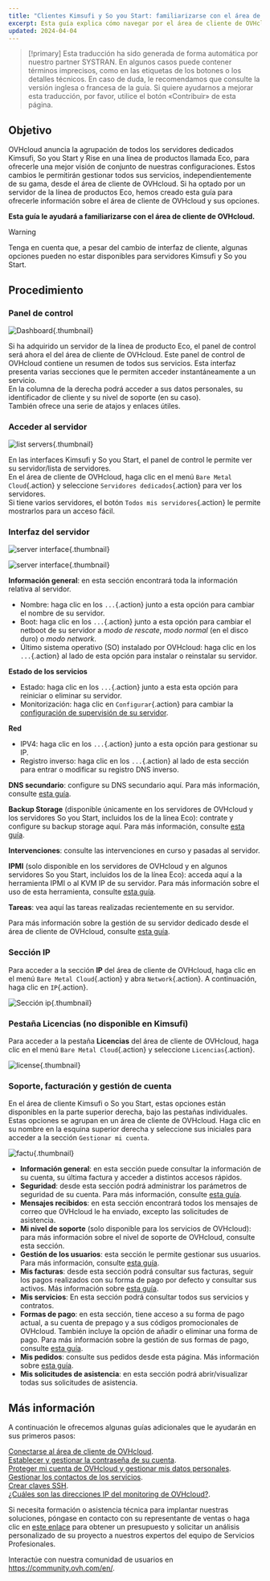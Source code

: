 ```yaml
---
title: "Clientes Kimsufi y So you Start: familiarizarse con el área de cliente de OVHcloud"
excerpt: Esta guía explica cómo navegar por el área de cliente de OVHcloud.
updated: 2024-04-04
---
```


> [!primary]
> Esta traducción ha sido generada de forma automática por nuestro partner SYSTRAN. En algunos casos puede contener términos imprecisos, como en las etiquetas de los botones o los detalles técnicos. En caso de duda, le recomendamos que consulte la versión inglesa o francesa de la guía. Si quiere ayudarnos a mejorar esta traducción, por favor, utilice el botón «Contribuir» de esta página.
>

## Objetivo

OVHcloud anuncia la agrupación de todos los servidores dedicados Kimsufi, So you Start y Rise en una línea de productos llamada Eco, para ofrecerle una mejor visión de conjunto de nuestras configuraciones. Estos cambios le permitirán gestionar todos sus servicios, independientemente de su gama, desde el área de cliente de OVHcloud. Si ha optado por un servidor de la línea de productos Eco, hemos creado esta guía para ofrecerle información sobre el área de cliente de OVHcloud y sus opciones.

**Esta guía le ayudará a familiarizarse con el área de cliente de OVHcloud.**

> [!warning]
> Tenga en cuenta que, a pesar del cambio de interfaz de cliente, algunas opciones pueden no estar disponibles para servidores Kimsufi y So you Start.
>

## Procedimiento

### Panel de control

![Dashboard](OVHclouddashboard.png){.thumbnail}

Si ha adquirido un servidor de la línea de producto Eco, el panel de control será ahora el del área de cliente de OVHcloud. Este panel de control de OVHcloud contiene un resumen de todos sus servicios. Esta interfaz presenta varias secciones que le permiten acceder instantáneamente a un servicio.<br>
En la columna de la derecha podrá acceder a sus datos personales, su identificador de cliente y su nivel de soporte (en su caso).<br>
También ofrece una serie de atajos y enlaces útiles.

### Acceder al servidor

![list servers](listserversOVHcloud.png){.thumbnail}

En las interfaces Kimsufi y So you Start, el panel de control le permite ver su servidor/lista de servidores.<br>
En el área de cliente de OVHcloud, haga clic en el menú `Bare Metal Cloud`{.action} y seleccione `Servidores dedicados`{.action} para ver los servidores.<br>
Si tiene varios servidores, el botón `Todos mis servidores`{.action} le permite mostrarlos para un acceso fácil.

### Interfaz del servidor

![server interface](serverinterface01.png){.thumbnail}

![server interface](serverinterface02.png){.thumbnail}

**Información general**: en esta sección encontrará toda la información relativa al servidor.

- Nombre: haga clic en los `...`{.action} junto a esta opción para cambiar el nombre de su servidor.
- Boot: haga clic en los `...`{.action} junto a esta opción para cambiar el netboot de su servidor a *modo de rescate*, *modo normal* (en el disco duro) o *modo network*.
- Último sistema operativo (SO) instalado por OVHcloud: haga clic en los `...`{.action} al lado de esta opción para instalar o reinstalar su servidor.

**Estado de los servicios**

- Estado: haga clic en los `...`{.action} junto a esta esta opción para reiniciar o eliminar su servidor.
- Monitorización: haga clic en `Configurar`{.action} para cambiar la [configuración de supervisión de su servidor](getting-started-with-dedicated-server#monitoring-server.).

**Red**

- IPV4: haga clic en los `...`{.action} junto a esta opción para gestionar su IP.
- Registro inverso: haga clic en los `...`{.action} al lado de esta sección para entrar o modificar su registro DNS inverso.

**DNS secundario**: configure su DNS secundario aquí. Para más información, consulte [esta guía](adding-secondary-dns-on-dedicated-server1.).

**Backup Storage** (disponible únicamente en los servidores de OVHcloud y los servidores So you Start, incluidos los de la línea Eco): contrate y configure su backup storage aquí. Para más información, consulte [esta guía](services_backup_storage1.).

**Intervenciones**: consulte las intervenciones en curso y pasadas al servidor.

**IPMI** (solo disponible en los servidores de OVHcloud y en algunos servidores So you Start, incluidos los de la línea Eco): acceda aquí a la herramienta IPMI o al KVM IP de su servidor. Para más información sobre el uso de esta herramienta, consulte [esta guía](using_ipmi_on_dedicated_servers1.).

**Tareas**: vea aquí las tareas realizadas recientemente en su servidor.

Para más información sobre la gestión de su servidor dedicado desde el área de cliente de OVHcloud, consulte [esta guía](getting-started-with-dedicated-server1.).

### Sección IP

Para acceder a la sección **IP** del área de cliente de OVHcloud, haga clic en el menú `Bare Metal Cloud`{.action} y abra `Network`{.action}. A continuación, haga clic en `IP`{.action}.

![Sección ip](manageIP2023.png){.thumbnail}

### Pestaña Licencias (no disponible en Kimsufi)

Para acceder a la pestaña **Licencias** del área de cliente de OVHcloud, haga clic en el menú `Bare Metal Cloud`{.action} y seleccione `Licencias`{.action}.

![license](managelicencesOVHcloud.png){.thumbnail}

### Soporte, facturación y gestión de cuenta

En el área de cliente Kimsufi o So you Start, estas opciones están disponibles en la parte superior derecha, bajo las pestañas individuales.<br>
Estas opciones se agrupan en un área de cliente de OVHcloud. Haga clic en su nombre en la esquina superior derecha y seleccione sus iniciales para acceder a la sección `Gestionar mi cuenta`.

![factu](accountOVHcloud.png){.thumbnail}

- **Información general**: en esta sección puede consultar la información de su cuenta, su última factura y acceder a distintos accesos rápidos.
- **Seguridad**: desde esta sección podrá administrar los parámetros de seguridad de su cuenta. Para más información, consulte [esta guía](all_about_username1.).
- **Mensajes recibidos**: en esta sección encontrará todos los mensajes de correo que OVHcloud le ha enviado, excepto las solicitudes de asistencia.
- **Mi nivel de soporte** (solo disponible para los servicios de OVHcloud): para más información sobre el nivel de soporte de OVHcloud, consulte esta sección.
- **Gestión de los usuarios**: esta sección le permite gestionar sus usuarios. Para más información, consulte [esta guía](ovhcloud-users-management1.).
- **Mis facturas**: desde esta sección podrá consultar sus facturas, seguir los pagos realizados con su forma de pago por defecto y consultar sus activos. Más información sobre [esta guía](invoice_management1.).
- **Mis servicios**: En esta sección podrá consultar todos sus servicios y contratos.
- **Formas de pago**: en esta sección, tiene acceso a su forma de pago actual, a su cuenta de prepago y a sus códigos promocionales de OVHcloud. También incluye la opción de añadir o eliminar una forma de pago. Para más información sobre la gestión de sus formas de pago, consulte [esta guía](manage-payment-methods1.).
- **Mis pedidos**: consulte sus pedidos desde esta página. Más información sobre [esta guía](managing_ovh_orders1.).
- **Mis solicitudes de asistencia**: en esta sección podrá abrir/visualizar todas sus solicitudes de asistencia.

## Más información

A continuación le ofrecemos algunas guías adicionales que le ayudarán en sus primeros pasos:

[Conectarse al área de cliente de OVHcloud](ovhcloud-account-login1.).<br>
[Establecer y gestionar la contraseña de su cuenta](manage-ovh-password1.).<br>
[Proteger mi cuenta de OVHcloud y gestionar mis datos personales](all_about_username1.).<br>
[Gestionar los contactos de los servicios](managing_contacts1.).<br>
[Crear claves SSH](creating-ssh-keys-dedicated1.).<br>
[¿Cuáles son las direcciones IP del monitoring de OVHcloud?](network_ip_monitoring1.).

Si necesita formación o asistencia técnica para implantar nuestras soluciones, póngase en contacto con su representante de ventas o haga clic en [este enlace](https://www.ovhcloud.com/es/professional-services/) para obtener un presupuesto y solicitar un análisis personalizado de su proyecto a nuestros expertos del equipo de Servicios Profesionales.

Interactúe con nuestra comunidad de usuarios en <https://community.ovh.com/en/>.